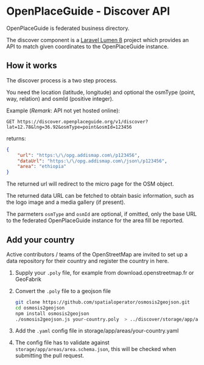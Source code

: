 # OpenPlaceGuide - Discover API

OpenPlaceGuide is federated business directory.

The discover component is a [Laravel Lumen 8](https://lumen.laravel.com/docs/8.x/) project which provides an API to
match given coordinates to the OpenPlaceGuide instance.

## How it works

The discover process is a two step process.

You need the location (latitude, longitude) and optional the osmType (point, way, relation) and osmId (positive integer).

Example (*Remark*: API not yet hosted online):

`GET https://discover.openplaceguide.org/v1/discover?lat=12.78&lng=36.92&osmType=point&osmId=123456`

returns:

```json
{
    "url": "https:\/\/opg.addismap.com\/p123456",
    "dataUrl": "https:\/\/opg.addismap.com\/json\/p123456",
    "area": "ethiopia"
}
```

The returned url will redirect to the micro page for the OSM object.

The returned data URL can be fetched to obtain basic information, such as the logo image and a media gallery (if present).

The parmeters `osmType`  and `osmId` are optional, if omitted, only the base URL to the federated OpenPlaceGuide instance 
for the area fill be reported.

## Add your country

Active contributors / teams of the OpenStreetMap are invited to set up a data repository for their country and register
the country in here.

1. Supply your `.poly` file, for example from download.openstreetmap.fr or GeoFabrik

2. Convert the `.poly` file to a geojson file
   ```bash
   git clone https://github.com/spatialoperator/osmosis2geojson.git
   cd osmosis2geojson
   npm install osmosis2geojson
   ./osmosis2geojson.js your-country.poly  > ../discover/storage/app/areas/your-country.geojson
   ```

3. Add the `.yaml` config file in storage/app/areas/your-country.yaml

4. The config file has to validate against `storage/app/areas/area.schema.json`, this will be checked when submitting
   the pull request.



